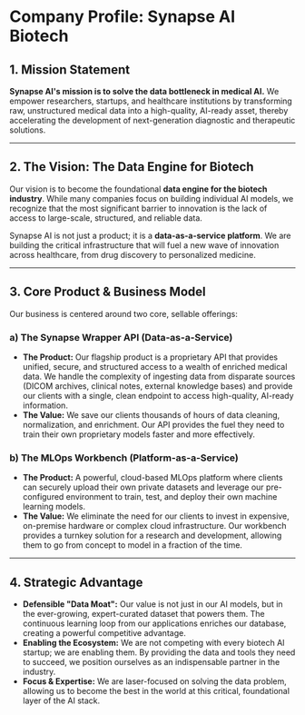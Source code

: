 
# Company Profile: Synapse AI Biotech

## 1. Mission Statement

**Synapse AI's mission is to solve the data bottleneck in medical AI.** We empower researchers, startups, and healthcare institutions by transforming raw, unstructured medical data into a high-quality, AI-ready asset, thereby accelerating the development of next-generation diagnostic and therapeutic solutions.

---

## 2. The Vision: The Data Engine for Biotech

Our vision is to become the foundational **data engine for the biotech industry**. While many companies focus on building individual AI models, we recognize that the most significant barrier to innovation is the lack of access to large-scale, structured, and reliable data.

Synapse AI is not just a product; it is a **data-as-a-service platform**. We are building the critical infrastructure that will fuel a new wave of innovation across healthcare, from drug discovery to personalized medicine.

---

## 3. Core Product & Business Model

Our business is centered around two core, sellable offerings:

### a) **The Synapse Wrapper API (Data-as-a-Service)**

*   **The Product:** Our flagship product is a proprietary API that provides unified, secure, and structured access to a wealth of enriched medical data. We handle the complexity of ingesting data from disparate sources (DICOM archives, clinical notes, external knowledge bases) and provide our clients with a single, clean endpoint to access high-quality, AI-ready information.
*   **The Value:** We save our clients thousands of hours of data cleaning, normalization, and enrichment. Our API provides the fuel they need to train their own proprietary models faster and more effectively.

### b) **The MLOps Workbench (Platform-as-a-Service)**

*   **The Product:** A powerful, cloud-based MLOps platform where clients can securely upload their own private datasets and leverage our pre-configured environment to train, test, and deploy their own machine learning models.
*   **The Value:** We eliminate the need for our clients to invest in expensive, on-premise hardware or complex cloud infrastructure. Our workbench provides a turnkey solution for a research and development, allowing them to go from concept to model in a fraction of the time.

---

## 4. Strategic Advantage

*   **Defensible "Data Moat":** Our value is not just in our AI models, but in the ever-growing, expert-curated dataset that powers them. The continuous learning loop from our applications enriches our database, creating a powerful competitive advantage.
*   **Enabling the Ecosystem:** We are not competing with every biotech AI startup; we are enabling them. By providing the data and tools they need to succeed, we position ourselves as an indispensable partner in the industry.
*   **Focus & Expertise:** We are laser-focused on solving the data problem, allowing us to become the best in the world at this critical, foundational layer of the AI stack.
